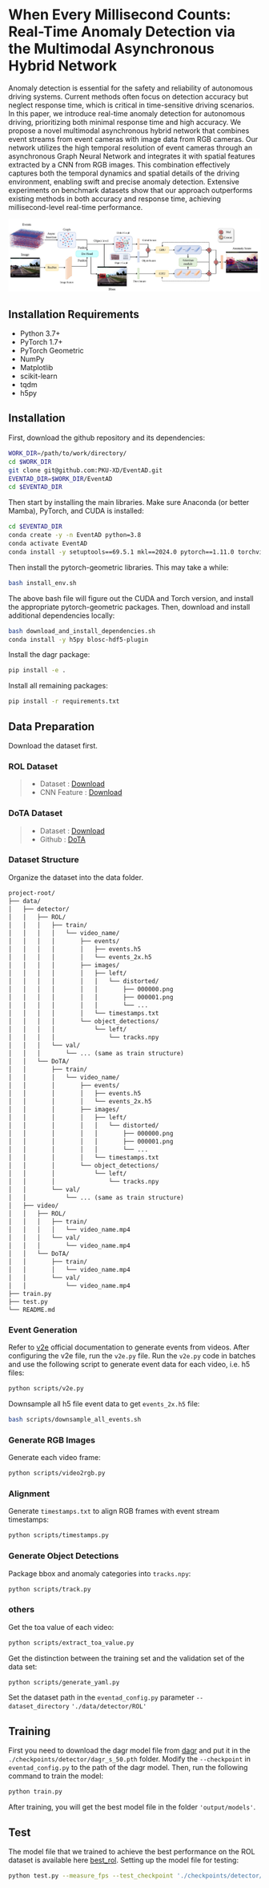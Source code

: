 # When Every Millisecond Counts: Real-Time Anomaly Detection via the Multimodal Asynchronous Hybrid Network

Anomaly detection is essential for the safety and reliability of autonomous driving systems. Current methods often focus on detection accuracy but neglect response time, which is critical in time-sensitive driving scenarios. In this paper, we introduce real-time anomaly detection for autonomous driving, prioritizing both minimal response time and high accuracy. We propose a novel multimodal asynchronous hybrid network that combines event streams from event cameras with image data from RGB cameras. Our network utilizes the high temporal resolution of event cameras through an asynchronous Graph Neural Network and integrates it with spatial features extracted by a CNN from RGB images. This combination effectively captures both the temporal dynamics and spatial details of the driving environment, enabling swift and precise anomaly detection. Extensive experiments on benchmark datasets show that our approach outperforms existing methods in both accuracy and response time, achieving millisecond-level real-time performance.

![System Overview](assets/framework.jpg)

## Installation Requirements

- Python 3.7+
- PyTorch 1.7+
- PyTorch Geometric
- NumPy
- Matplotlib
- scikit-learn
- tqdm
- h5py


## Installation

First, download the github repository and its dependencies:
```bash
WORK_DIR=/path/to/work/directory/
cd $WORK_DIR
git clone git@github.com:PKU-XD/EventAD.git
EVENTAD_DIR=$WORK_DIR/EventAD
cd $EVENTAD_DIR
```

Then start by installing the main libraries. Make sure Anaconda (or better Mamba), PyTorch, and CUDA is installed:
```bash
cd $EVENTAD_DIR
conda create -y -n EventAD python=3.8
conda activate EventAD
conda install -y setuptools==69.5.1 mkl==2024.0 pytorch==1.11.0 torchvision==0.12.0 torchaudio==0.11.0 cudatoolkit=11.3 -c pytorch
```

Then install the pytorch-geometric libraries. This may take a while:
```bash
bash install_env.sh
```

The above bash file will figure out the CUDA and Torch version, and install the appropriate pytorch-geometric packages. Then, download and install additional dependencies locally:
```bash
bash download_and_install_dependencies.sh
conda install -y h5py blosc-hdf5-plugin
```

Install the dagr package:
```bash
pip install -e .
```

Install all remaining packages:
```bash
pip install -r requirements.txt
```

## Data Preparation
Download the dataset first.
### ROL Dataset
> * Dataset : [Download](https://drive.google.com/drive/folders/164J2F4aI4DpZEEgIUZlvabOMVxWxP2O9?usp=sharing)  
> * CNN Feature : [Download](https://drive.google.com/drive/folders/1V5BoyF8QJOxjoPwSDYKuAO8r76gpPg8v?usp=sharing)

### DoTA Dataset
> * Dataset : [Download](https://drive.google.com/drive/folders/1_WzhwZC2NIpzZIpX7YCvapq66rtBc67n)  
> * Github : [DoTA](https://github.com/MoonBlvd/Detection-of-Traffic-Anomaly)

### Dataset Structure
Organize the dataset into the data folder.

```
project-root/
├── data/
│   ├── detector/
│   │   ├── ROL/
│   │   │   ├── train/
│   │   │   │   └── video_name/
│   │   │   │       ├── events/
│   │   │   │       │   ├── events.h5
│   │   │   │       │   └── events_2x.h5
│   │   │   │       ├── images/
│   │   │   │       │   ├── left/
│   │   │   │       │   │   └── distorted/
│   │   │   │       │   │       ├── 000000.png
│   │   │   │       │   │       ├── 000001.png
│   │   │   │       │   │       └── ...
│   │   │   │       │   └── timestamps.txt
│   │   │   │       └── object_detections/
│   │   │   │           └── left/
│   │   │   │               └── tracks.npy
│   │   │   └── val/
│   │   │       └── ... (same as train structure)
│   │   └── DoTA/
│   │       ├── train/
│   │       │   └── video_name/
│   │       │       ├── events/
│   │       │       │   ├── events.h5
│   │       │       │   └── events_2x.h5
│   │       │       ├── images/
│   │       │       │   ├── left/
│   │       │       │   │   └── distorted/
│   │       │       │   │       ├── 000000.png
│   │       │       │   │       ├── 000001.png
│   │       │       │   │       └── ...
│   │       │       │   └── timestamps.txt
│   │       │       └── object_detections/
│   │       │           └── left/
│   │       │               └── tracks.npy
│   │       └── val/
│   │           └── ... (same as train structure)
│   ├── video/
│   │   ├── ROL/
│   │   │   ├── train/
│   │   │   │   └── video_name.mp4
│   │   │   └── val/
│   │   │       └── video_name.mp4
│   │   └── DoTA/
│   │       ├── train/
│   │       │   └── video_name.mp4
│   │       └── val/
│   │           └── video_name.mp4
├── train.py
├── test.py
└── README.md
```


### Event Generation

Refer to [v2e](https://github.com/SensorsINI/v2e) official documentation to generate events from videos. After configuring the v2e file, run the `v2e.py` file. Run the `v2e.py` code in batches and use the following script to generate event data for each video, i.e. h5 files:

```bash
python scripts/v2e.py
```

Downsample all h5 file event data to get `events_2x.h5` file:

```bash
bash scripts/downsample_all_events.sh
```

### Generate RGB Images
Generate each video frame:
```bash
python scripts/video2rgb.py
```

### Alignment
Generate `timestamps.txt` to align RGB frames with event stream timestamps:
```bash
python scripts/timestamps.py
```

### Generate Object Detections
Package bbox and anomaly categories into `tracks.npy`:
```bash
python scripts/track.py
```

### others
Get the toa value of each video:
```bash
python scripts/extract_toa_value.py
```

Get the distinction between the training set and the validation set of the data set:
```bash
python scripts/generate_yaml.py
```
Set the dataset path in the `eventad_config.py` parameter `--dataset_directory` `'./data/detector/ROL'`

## Training
First you need to download the dagr model file from [dagr](https://download.ifi.uzh.ch/rpg/dagr/data/dagr_s_50.pth) and put it in the `./checkpoints/detector/dagr_s_50.pth` folder. Modify the `--checkpoint` in `eventad_config.py` to the path of the dagr model. Then, run the following command to train the model:
```bash
python train.py
```
After training, you will get the best model file in the folder `'output/models'`.

## Test
The model file that we trained to achieve the best performance on the ROL dataset is available here [best_rol](https://drive.google.com/file/d/18hw3UjG1PgbU9kNmQrtOHOEGkAMVVA4a/view?usp=drive_link). Setting up the model file for testing:
```bash
python test.py --measure_fps --test_checkpoint './checkpoints/detector/best_rol.pth'
```
